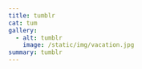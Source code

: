 ```yaml
---
title: tumblr
cat: tum
gallery:
  - alt: tumblr
    image: /static/img/vacation.jpg
summary: tumblr
---
```

